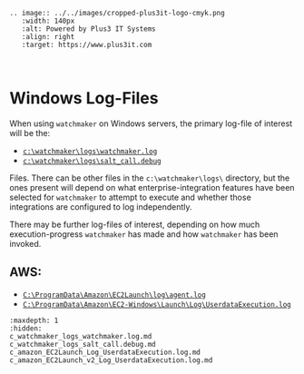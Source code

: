 ```{eval-rst}
.. image:: ../../images/cropped-plus3it-logo-cmyk.png
   :width: 140px
   :alt: Powered by Plus3 IT Systems
   :align: right
   :target: https://www.plus3it.com
```
<br>

# Windows Log-Files

When using `watchmaker` on Windows servers, the primary log-file of interest will be the:

- [`c:\watchmaker\logs\watchmaker.log`](c_watchmaker_logs_watchmaker.log.md)
- [`c:\watchmaker\logs\salt_call.debug`](c_watchmaker_logs_salt_call.debug.md)

Files. There can be other files in the `c:\watchmaker\logs\` directory, but the ones present will depend on what enterprise-integration features have been selected for `watchmaker` to attempt to execute and whether those integrations are configured to log independently.

There may be further log-files of interest, depending on how much execution-progress `watchmaker` has made and how `watchmaker` has been invoked.

## AWS:

- [`C:\ProgramData\Amazon\EC2Launch\log\agent.log`](c_amazon_EC2Launch_Log_UserdataExecution.log.md)
- [`C:\ProgramData\Amazon\EC2-Windows\Launch\Log\UserdataExecution.log`](c_amazon_EC2Launch_v2_Log_UserdataExecution.log.md)


```{toctree}
:maxdepth: 1
:hidden:
c_watchmaker_logs_watchmaker.log.md
c_watchmaker_logs_salt_call.debug.md
c_amazon_EC2Launch_Log_UserdataExecution.log.md
c_amazon_EC2Launch_v2_Log_UserdataExecution.log.md
```
